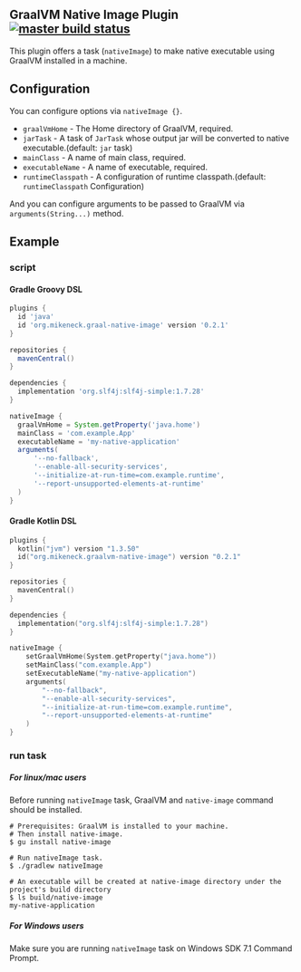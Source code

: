 GraalVM Native Image Plugin [![master build status](https://github.com/mike-neck/graalvm-native-image-plugin/workflows/Run%20Gradle%20Tests/badge.svg)](https://github.com/mike-neck/graalvm-native-image-plugin/actions)
---

This plugin offers a task (`nativeImage`) to make native executable using GraalVM installed in a machine.

Configuration
---

You can configure options via `nativeImage {}`.

* `graalVmHome` - The Home directory of GraalVM, required.
* `jarTask` - A task of `JarTask` whose output jar will be converted to native executable.(default: `jar` task)
* `mainClass` - A name of main class, required.
* `executableName` - A name of executable, required.
* `runtimeClasspath` - A configuration of runtime classpath.(default: `runtimeClasspath` Configuration)

And you can configure arguments to be passed to GraalVM via `arguments(String...)` method.

Example
---

### script
#### Gradle Groovy DSL
```groovy
plugins {
  id 'java'
  id 'org.mikeneck.graal-native-image' version '0.2.1'
}

repositories {
  mavenCentral()
}

dependencies {
  implementation 'org.slf4j:slf4j-simple:1.7.28'
}

nativeImage {
  graalVmHome = System.getProperty('java.home')
  mainClass = 'com.example.App'
  executableName = 'my-native-application'
  arguments(
      '--no-fallback',
      '--enable-all-security-services',
      '--initialize-at-run-time=com.example.runtime',
      '--report-unsupported-elements-at-runtime'
  )
}
```

#### Gradle Kotlin DSL
```kotlin
plugins {
  kotlin("jvm") version "1.3.50"
  id("org.mikeneck.graalvm-native-image") version "0.2.1"
}

repositories {
  mavenCentral()
}

dependencies {
  implementation("org.slf4j:slf4j-simple:1.7.28")
}

nativeImage {
    setGraalVmHome(System.getProperty("java.home"))
    setMainClass("com.example.App")
    setExecutableName("my-native-application")
    arguments(
        "--no-fallback",
        "--enable-all-security-services",
        "--initialize-at-run-time=com.example.runtime",
        "--report-unsupported-elements-at-runtime"
    )
}
```

### run task

##### For linux/mac users

Before running `nativeImage` task, GraalVM and `native-image` command should be installed.

```shell-session
# Prerequisites: GraalVM is installed to your machine.
# Then install native-image.
$ gu install native-image

# Run nativeImage task.
$ ./gradlew nativeImage

# An executable will be created at native-image directory under the project's build directory
$ ls build/native-image
my-native-application
```

##### For Windows users

Make sure you are running `nativeImage` task on Windows SDK 7.1 Command Prompt.
